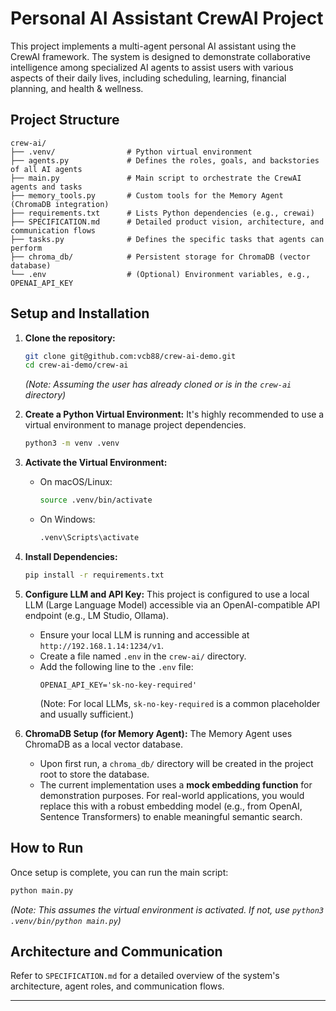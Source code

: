 # Personal AI Assistant CrewAI Project

This project implements a multi-agent personal AI assistant using the CrewAI framework. The system is designed to demonstrate collaborative intelligence among specialized AI agents to assist users with various aspects of their daily lives, including scheduling, learning, financial planning, and health & wellness.

## Project Structure

```
crew-ai/
├── .venv/                # Python virtual environment
├── agents.py             # Defines the roles, goals, and backstories of all AI agents
├── main.py               # Main script to orchestrate the CrewAI agents and tasks
├── memory_tools.py       # Custom tools for the Memory Agent (ChromaDB integration)
├── requirements.txt      # Lists Python dependencies (e.g., crewai)
├── SPECIFICATION.md      # Detailed product vision, architecture, and communication flows
├── tasks.py              # Defines the specific tasks that agents can perform
├── chroma_db/            # Persistent storage for ChromaDB (vector database)
└── .env                  # (Optional) Environment variables, e.g., OPENAI_API_KEY
```

## Setup and Installation

1.  **Clone the repository:**
    ```bash
    git clone git@github.com:vcb88/crew-ai-demo.git
    cd crew-ai-demo/crew-ai
    ```
    *(Note: Assuming the user has already cloned or is in the `crew-ai` directory)*

2.  **Create a Python Virtual Environment:**
    It's highly recommended to use a virtual environment to manage project dependencies.
    ```bash
    python3 -m venv .venv
    ```

3.  **Activate the Virtual Environment:**
    *   On macOS/Linux:
        ```bash
        source .venv/bin/activate
        ```
    *   On Windows:
        ```bash
        .venv\Scripts\activate
        ```

4.  **Install Dependencies:**
    ```bash
    pip install -r requirements.txt
    ```

5.  **Configure LLM and API Key:**
    This project is configured to use a local LLM (Large Language Model) accessible via an OpenAI-compatible API endpoint (e.g., LM Studio, Ollama).
    *   Ensure your local LLM is running and accessible at `http://192.168.1.14:1234/v1`.
    *   Create a file named `.env` in the `crew-ai/` directory.
    *   Add the following line to the `.env` file:
        ```
        OPENAI_API_KEY='sk-no-key-required'
        ```
        (Note: For local LLMs, `sk-no-key-required` is a common placeholder and usually sufficient.)

6.  **ChromaDB Setup (for Memory Agent):**
    The Memory Agent uses ChromaDB as a local vector database.
    *   Upon first run, a `chroma_db/` directory will be created in the project root to store the database.
    *   The current implementation uses a **mock embedding function** for demonstration purposes. For real-world applications, you would replace this with a robust embedding model (e.g., from OpenAI, Sentence Transformers) to enable meaningful semantic search.

## How to Run

Once setup is complete, you can run the main script:

```bash
python main.py
```
*(Note: This assumes the virtual environment is activated. If not, use `python3 .venv/bin/python main.py`)*

## Architecture and Communication

Refer to `SPECIFICATION.md` for a detailed overview of the system's architecture, agent roles, and communication flows.

---
